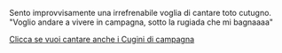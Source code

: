 Sento improvvisamente una irrefrenabile voglia di cantare toto cutugno.
"Voglio andare a vivere in campagna,
sotto la rugiada che mi bagnaaaa"

[Clicca se vuoi cantare anche i Cugini di campagna](cugini-di-campagna/cugini-di-campagna.md)